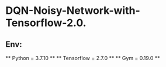 # DQN-Noisy-Network-with-Tensorflow-2.0.
## Env:
  ** Python = 3.7.10 **
  ** Tensorflow = 2.7.0 **
  ** Gym = 0.19.0 **
